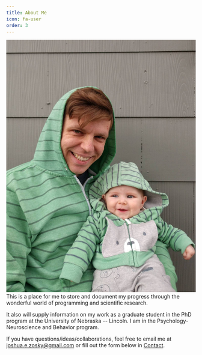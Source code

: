 ```yaml
---
title: About Me
icon: fa-user
order: 3
---
```


![About Me Logo][about_me_logo]
This is a place for me to store and document my progress through the wonderful world of programming and scientific research.

It also will supply information on my work as a graduate student in the PhD program at the University of Nebraska -- Lincoln. I am in the Psychology-Neuroscience and Behavior program.

If you have questions/ideas/collaborations, feel free to email me at [joshua.e.zosky@gmail.com](mailto:joshua.e.zosky@gmail.com) or fill out the form below in [Contact](#contact). 

[about_me_logo]: assets/images/Josh&Maura-best_friends.jpg "What do you want to know?"